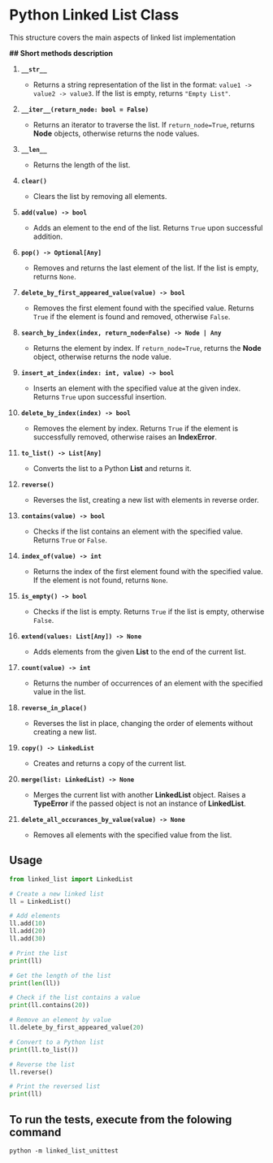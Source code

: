 # Python Linked List Class

This structure covers the main aspects of linked list implementation

**## Short methods description**
1. **`__str__`**
	- Returns a string representation of the list in the format: `value1 -> value2 -> value3`. If the list is empty, returns `"Empty List"`.

2. **`__iter__(return_node: bool = False)`**
	- Returns an iterator to traverse the list. If `return_node=True`, returns **Node** objects, otherwise returns the node values.

3. **`__len__`**
	- Returns the length of the list.

4. **`clear()`**
	- Clears the list by removing all elements.

5. **`add(value) -> bool`**
	- Adds an element to the end of the list. Returns `True` upon successful addition.

6. **`pop() -> Optional[Any]`**
	- Removes and returns the last element of the list. If the list is empty, returns `None`.

7. **`delete_by_first_appeared_value(value) -> bool`**
	- Removes the first element found with the specified value. Returns `True` if the element is found and removed, otherwise `False`.

8. **`search_by_index(index, return_node=False) -> Node | Any`**
	- Returns the element by index. If `return_node=True`, returns the **Node** object, otherwise returns the node value.

9. **`insert_at_index(index: int, value) -> bool`**
	- Inserts an element with the specified value at the given index. Returns `True` upon successful insertion.

10. **`delete_by_index(index) -> bool`**
	- Removes the element by index. Returns `True` if the element is successfully removed, otherwise raises an **IndexError**.

11. **`to_list() -> List[Any]`**
	- Converts the list to a Python **List** and returns it.

12. **`reverse()`**
	- Reverses the list, creating a new list with elements in reverse order.

13. **`contains(value) -> bool`**
	- Checks if the list contains an element with the specified value. Returns `True` or `False`.

14. **`index_of(value) -> int`**
	- Returns the index of the first element found with the specified value. If the element is not found, returns `None`.

15. **`is_empty() -> bool`**
	- Checks if the list is empty. Returns `True` if the list is empty, otherwise `False`.

16. **`extend(values: List[Any]) -> None`**
	- Adds elements from the given **List** to the end of the current list.

17. **`count(value) -> int`**
	- Returns the number of occurrences of an element with the specified value in the list.

18. **`reverse_in_place()`**
	- Reverses the list in place, changing the order of elements without creating a new list.

19. **`copy() -> LinkedList`**
	- Creates and returns a copy of the current list.

20. **`merge(list: LinkedList) -> None`**
	- Merges the current list with another **LinkedList** object. Raises a **TypeError** if the passed object is not an instance of **LinkedList**.

21. **`delete_all_occurances_by_value(value) -> None`**
	- Removes all elements with the specified value from the list.

## **Usage**

```Python
from linked_list import LinkedList

# Create a new linked list
ll = LinkedList()

# Add elements
ll.add(10)
ll.add(20)
ll.add(30)

# Print the list
print(ll)

# Get the length of the list
print(len(ll))

# Check if the list contains a value
print(ll.contains(20))

# Remove an element by value
ll.delete_by_first_appeared_value(20)

# Convert to a Python list
print(ll.to_list())

# Reverse the list
ll.reverse()

# Print the reversed list
print(ll)
```

## **To run the tests, execute from the folowing command**
```
python -m linked_list_unittest
```
